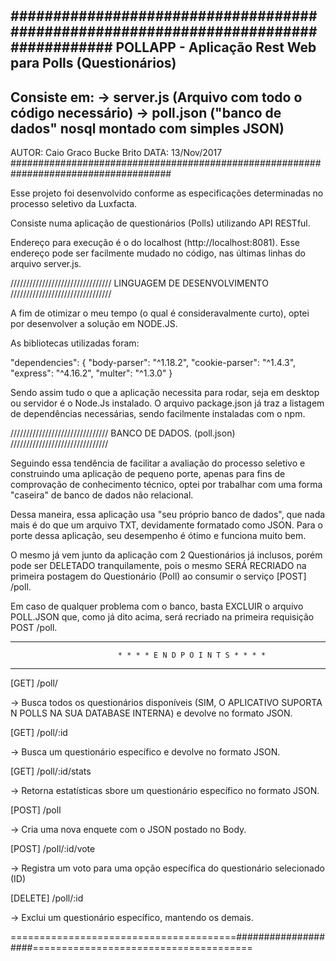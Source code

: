 ####################################################################################
POLLAPP - Aplicação Rest Web para Polls (Questionários)
------------------------------------------------------------------------------------
Consiste em:
-> server.js (Arquivo com todo o código necessário)
-> poll.json ("banco de dados" nosql montado com simples JSON)
-------------------------------------------------------------------------------------
AUTOR: Caio Graco Bucke Brito
DATA: 13/Nov/2017
#####################################################################################

Esse projeto foi desenvolvido conforme as especificações determinadas no processo
seletivo da Luxfacta.

Consiste numa aplicação de questionários (Polls) utilizando API RESTful.

Endereço para execução é o do localhost (http://localhost:8081). Esse endereço pode
ser facilmente mudado no código, nas últimas linhas do arquivo server.js.


////////////////////////////////
LINGUAGEM DE DESENVOLVIMENTO 
////////////////////////////////

A fim de otimizar o meu tempo (o qual é consideravalmente curto), optei por desenvolver
a solução em NODE.JS.

As bibliotecas utilizadas foram:

  "dependencies": {
    "body-parser": "^1.18.2",
    "cookie-parser": "^1.4.3",
    "express": "^4.16.2",
    "multer": "^1.3.0"
  }

Sendo assim tudo o que a aplicação necessita para rodar, seja em desktop ou servidor é
o Node.Js instalado. O arquivo package.json já traz a listagem de dependências necessárias,
sendo facilmente instaladas com o npm.


///////////////////////////////
BANCO DE DADOS. (poll.json)
///////////////////////////////

Seguindo essa tendência de facilitar a avaliação do processo seletivo e construindo uma
aplicação de pequeno porte, apenas para fins de comprovação de conhecimento técnico, optei 
por trabalhar com uma forma "caseira" de banco de dados não relacional.

Dessa maneira, essa aplicação usa "seu próprio banco de dados", que nada mais é do que um 
arquivo TXT, devidamente formatado como JSON. Para o porte dessa aplicação, seu desempenho
é ótimo e funciona muito bem.

O mesmo já vem junto da aplicação com 2 Questionários já inclusos, porém pode ser DELETADO 
tranquilamente, pois o mesmo SERÁ RECRIADO na primeira postagem do Questionário (Poll) ao 
consumir o serviço [POST] /poll.

Em caso de qualquer problema com o banco, basta EXCLUIR o arquivo POLL.JSON que, como já
dito acima, será recriado na primeira requisição POST /poll.


--------------------------------------------------------------------------------------------------

                            * * * * E N D P O I N T S * * * *
--------------------------------------------------------------------------------------------------

[GET] /poll/

-> Busca todos os questionários disponíveis (SIM, O APLICATIVO SUPORTA N POLLS NA SUA DATABASE
INTERNA) e devolve no formato JSON.


[GET] /poll/:id

-> Busca um questionário específico e devolve no formato JSON.


[GET] /poll/:id/stats

-> Retorna estatísticas sbore um questionário específico no formato JSON.

[POST] /poll 

-> Cria uma nova enquete com o JSON postado no Body.


[POST] /poll/:id/vote

-> Registra um voto para uma opção específica do questionário selecionado (ID)


[DELETE] /poll/:id 

-> Exclui um questionário específico, mantendo os demais.

=======================================####################======================================




